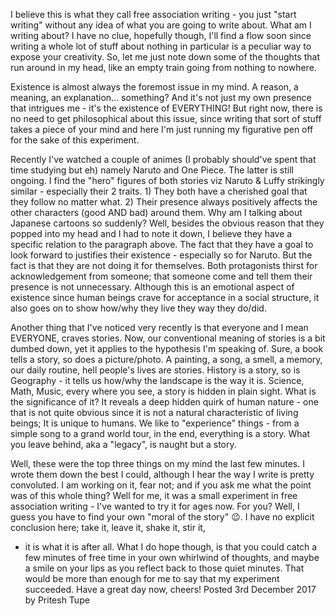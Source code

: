 I believe this is what they call free association writing - you just "start writing" without any idea of what you are going to write about. What am I writing about? I have no clue, hopefully though, I'll find a flow soon since writing a whole lot of stuff about nothing in particular is a peculiar way to expose your creativity. So, let me just note down some of the thoughts that run around in my head, like an empty train going from nothing to nowhere.

Existence is almost always the foremost issue in my mind. A reason, a meaning, an explanation... something? And it's not just my own presence that intrigues me - it's the existence of EVERYTHING! But right now, there is no need to get philosophical about this issue, since writing that sort of stuff takes a piece of your mind and here I'm just running my figurative pen off for the sake of this experiment.

Recently I've watched a couple of animes (I probably should've spent that time studying but eh) namely Naruto and One Piece. The latter is still ongoing. I find the "hero" figures of both stories viz Naruto & Luffy strikingly similar - especially their 2 traits. 1) They both have a cherished goal that they follow no matter what. 2) Their presence always positively affects the other characters (good AND bad) around them. Why am I talking about Japanese cartoons so suddenly? Well, besides the obvious reason that they popped into my head and I had to note it down, I believe they have a specific relation to the paragraph above. The fact that they have a goal to look forward to justifies their existence - especially so for Naruto. But the fact is that they are not doing it for themselves. Both protagonists thirst for acknowledgement from someone; that someone come and tell them their presence is not unnecessary. Although this is an emotional aspect of existence since human beings crave for acceptance in a social structure, it also goes on to show how/why they live they way they do/did.

Another thing that I've noticed very recently is that everyone and I mean EVERYONE, craves stories. Now, our conventional meaning of stories is a bit dumbed down, yet it applies to the hypothesis I'm speaking of. Sure, a book tells a story, so does a picture/photo. A painting, a song, a smell, a memory, our daily routine, hell people's lives are stories. History is a story, so is Geography - it tells us how/why the landscape is the way it is. Science, Math, Music, every where you see, a story is hidden in plain sight. What is the significance of it? It reveals a deep hidden quirk of human nature - one that is not quite obvious since it is not a natural characteristic of living beings; It is unique to humans. We like to "experience" things - from a simple song to a grand world tour, in the end, everything is a story. What you leave behind, aka a "legacy", is naught but a story. 

Well, these were the top three things on my mind the last few minutes. I wrote them down the best I could, although I hear the way I write is pretty convoluted. I am working on it, fear not; and if you ask me what the point was of this whole thing? Well for me, it was a small experiment in free association writing - I've wanted to try it for ages now. For you? Well, I guess you have to find your own "moral of the story" :wink:. I have no explicit conclusion here; take it, leave it, shake it, stir it,
- it is what it is after all. What I do hope though, is that you could catch a few minutes of free time in your own whirlwind of thoughts, and maybe a smile on your lips as you reflect back to those quiet minutes. That would be more than enough for me to say that my experiment succeeded. Have a great day now, cheers!
Posted 3rd December 2017 by Pritesh Tupe